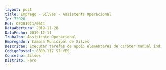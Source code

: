 ```yaml
--- 
layout: post
title: Emprego - Silves - Assistente Operacional
Id: 72028
Ref: OE201911/0644
DataAbertura: 2019-11-28
DataFecho: 2019-12-11
Trabalho: Assistente Operacional
Empregador: Câmara Municipal de Silves
Descricao: Executar tarefas de apoio elementares de caráter manual indispensáveis ao funcionamento dos serviços da secção.
CodigoPostal: 8300-117 SILVES
Concelho: Silves
Distrito: Faro
--- 
```

